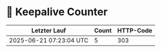 # 🔄 Keepalive Counter

| Letzter Lauf | Count | HTTP-Code |
|--------------|--------|------------|
| 2025-06-21 07:23:04 UTC | 5 | 303 |
